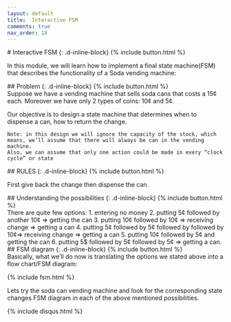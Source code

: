 ```yaml
---
layout: default
title:  Interactive FSM
comments: true
nav_order: 18
---
```


<div class="main-sub-heading" markdown="1">
# Interactive FSM
{: .d-inline-block}
{% include button.html %}
</div>

In this module, we will learn how to implement a final state machine(FSM) that describes the functionality of a Soda vending machine:

<div class="main-sub-heading" markdown="1">
## Problem
{: .d-inline-block}
{% include button.html %}
</div>
Suppose we have a vending machine that sells soda cans that costs a 15¢ each.
Moreover we have only 2 types of coins: 10¢ and 5¢.

Our objective is to design a state machine that determines when to dispense a can, how to return the change.
```
Note: in this design we will ignore the capacity of the stock, which means, we’ll assume that there will always be can in the vending machine.
Also, we can assume that only one action could be made in every “clock cycle” or state
```
<div class="main-sub-heading" markdown="1">
## RULES
{: .d-inline-block}
{% include button.html %}
</div>

First give back the change then dispense the can.

<div class="main-sub-heading" markdown="1">
## Understanding the possibilities 
{: .d-inline-block}
{% include button.html %}
</div>
There are quite few options:
1. entering no money
2. putting 5¢ followed by another 10¢ => getting the can
3. putting 10¢ followed by 10¢ => receiving  change => getting a can
4. putting 5¢ followed by 5¢ followed by followed by 10¢=> receiving  change => getting a can
5. putting 10¢ followed by 5¢ and getting the can
6. putting 5$ followed by 5¢ followed by 5¢ => getting a can.

<div class="main-sub-heading" markdown="1">
## FSM diagram
{: .d-inline-block}
{% include button.html %}
</div>
Basically, what we’ll do now is translating the options we stated above into a flow chart/FSM diagram:

{% include fsm.html %}

Lets try the soda can vending machine and look for the corresponding state changes FSM diagram in each of the above mentioned possibilities.

{% include disqus.html %}
